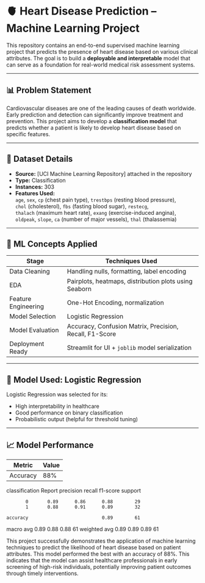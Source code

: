 # 🫀 Heart Disease Prediction – Machine Learning Project

This repository contains an end-to-end supervised machine learning project that predicts the presence of heart disease based on various clinical attributes. The goal is to build a **deployable and interpretable** model that can serve as a foundation for real-world medical risk assessment systems.

---

## 📊 Problem Statement

Cardiovascular diseases are one of the leading causes of death worldwide. Early prediction and detection can significantly improve treatment and prevention. This project aims to develop a **classification model** that predicts whether a patient is likely to develop heart disease based on specific features.

---

## 📁 Dataset Details

- **Source:** [UCI Machine Learning Repository] attached in the repository
- **Type:** Classification
- **Instances:** 303
- **Features Used:**  
  `age`, `sex`, `cp` (chest pain type), `trestbps` (resting blood pressure),  
  `chol` (cholesterol), `fbs` (fasting blood sugar), `restecg`,  
  `thalach` (maximum heart rate), `exang` (exercise-induced angina),  
  `oldpeak`, `slope`, `ca` (number of major vessels), `thal` (thalassemia)

---

## 🧠 ML Concepts Applied

| Stage                  | Techniques Used                                               |
|------------------------|---------------------------------------------------------------|
| Data Cleaning          | Handling nulls, formatting, label encoding                    |
| EDA                    | Pairplots, heatmaps, distribution plots using Seaborn         |
| Feature Engineering    | One-Hot Encoding, normalization                               |
| Model Selection        | Logistic Regression                                           |
| Model Evaluation       | Accuracy, Confusion Matrix, Precision, Recall, F1-Score       |
| Deployment Ready       | Streamlit for UI + `joblib` model serialization               |

---

## 🧪 Model Used: Logistic Regression

Logistic Regression was selected for its:
- High interpretability in healthcare
- Good performance on binary classification
- Probabilistic output (helpful for threshold tuning)

---

## 📈 Model Performance

| Metric           | Value |
|------------------|-------|
| Accuracy         | 88%   |


classification Report
              precision    recall  f1-score   support

           0       0.89      0.86      0.88        29
           1       0.88      0.91      0.89        32

    accuracy                           0.89        61
   macro avg       0.89      0.88      0.88        61
weighted avg       0.89      0.89      0.89        61

This project successfully demonstrates the application of machine learning techniques to predict the likelihood of heart disease based on patient attributes. 
This model performed the best with an accuracy of 88%. 
This indicates that the model can assist healthcare professionals in early screening of high-risk individuals, potentially improving patient outcomes through timely interventions. 
